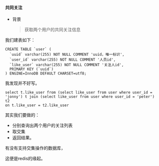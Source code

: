 ####  	共同关注

- 背景

  > 获取两个用户的共同关注信息

我们建表如下：

```mysql
CREATE TABLE `user` (
  `uuid` varchar(255) NOT NULL COMMENT 'uuid，唯一标识',
  `user_id` varchar(255) NOT NULL COMMENT '人员id',
  `like_user` varchar(255) NOT NULL COMMENT '关注人id',
  PRIMARY KEY (`uuid`)
) ENGINE=InnoDB DEFAULT CHARSET=utf8;
```

我发现并不好写。

```mysql
select t.like_user from (select like_user from user where user_id = 'jonny') t join (select like_user from user where user_id = 'peter') t2
on t.like_user = t2.like_user
```



其实我们要做的：

- 分别查询出两个用户的关注列表
- 取交集
- 返回结果。



有没有支持交集操作的数据库，

这便是redis的缘起。